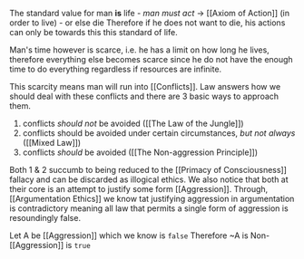 The standard value for man **is** life
	- _man must act_  -> [[Axiom of Action]] (in order to live)
	- or else die
Therefore if he does not want to die, his actions can only be towards this this standard of life.

Man's time however is scarce, i.e. he has a limit on how long he lives, therefore everything else becomes scarce since he do not have the enough time to do everything regardless if resources are infinite.

This scarcity means man will run into [[Conflicts]]. Law answers how we should deal with these conflicts and there are 3 basic ways to approach them.
1. conflicts _should not_ be avoided ([[The Law of the Jungle]])
2. conflicts should be avoided under certain circumstances, _but not always_ ([[Mixed Law]])
3. conflicts _should_ be avoided ([[The Non-aggression Principle]])

Both 1 & 2 succumb to being reduced to the [[Primacy of Consciousness]] fallacy and can be discarded as illogical ethics.
We also notice that both at their core is an attempt to justify some form [[Aggression]]. 
Through, [[Argumentation Ethics]] we know tat justifying aggression in argumentation is contradictory meaning all law that permits a single form of aggression is resoundingly false.

Let A be [[Aggression]] which we know is `false`
Therefore ~A is Non-[[Aggression]] is `true`



